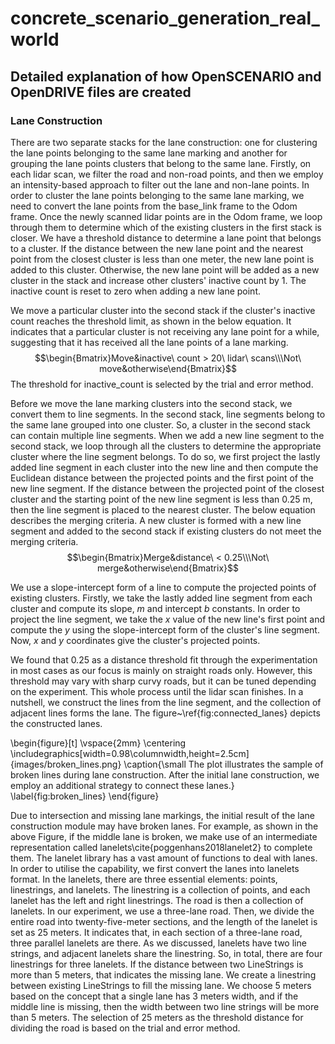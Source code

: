 # concrete_scenario_generation_real_world


## Detailed explanation of how OpenSCENARIO and OpenDRIVE files are created 
### Lane Construction

There are two separate stacks for the lane construction: one for clustering the lane points belonging to the same lane marking and another for grouping the lane points clusters that belong to the same lane. Firstly, on each lidar scan, we filter the road and non-road points, and then we employ an intensity-based approach to filter out the lane and non-lane points. In order to cluster the lane points belonging to the same lane marking, we need to convert the lane points from the base_link frame to the Odom frame. Once the newly scanned lidar points are in the Odom frame, we loop through them to determine which of the existing clusters in the first stack is closer. We have a threshold distance to determine a lane point that belongs to a cluster. If the distance between the new lane point and the nearest point from the closest cluster is less than one meter, the new lane point is added to this cluster. Otherwise, the new lane point will be added as a new cluster in the stack and increase other clusters' inactive count by 1. The inactive count is reset to zero when adding a new lane point.  

We move a particular cluster into the second stack if the cluster's inactive count reaches the threshold limit, as shown in the below equation. It indicates that a particular cluster is not receiving any lane point for a while, suggesting that it has received all the lane points of a lane marking.
$$\begin{Bmatrix}Move&inactive\ count > 20\ lidar\ scans\\\Not\ move&otherwise\end{Bmatrix}$$
The threshold for inactive\_count is selected by the trial and error method.

Before we move the lane marking clusters into the second stack, we convert them to line segments. In the second stack, line segments belong to the same lane grouped into one cluster. So, a cluster in the second stack can contain multiple line segments. When we add a new line segment to the second stack, we loop through all the clusters to determine the appropriate cluster where the line segment belongs. To do so, we first project the lastly added line segment in each cluster into the new line and then compute the Euclidean distance between the projected points and the first point of the new line segment. If the distance between the projected point of the closest cluster and the starting point of the new line segment is less than 0.25 m, then the line segment is placed to the nearest cluster. The below equation describes the merging criteria. A new cluster is formed with a new line segment and added to the second stack if existing clusters do not meet the merging criteria.
$$\begin{Bmatrix}Merge&distance\ < 0.25\\\Not\ merge&otherwise\end{Bmatrix}$$

We use a slope-intercept form of a line to compute the projected points of existing clusters. Firstly, we take the lastly added line segment from each cluster and compute its slope, $m$ and intercept $b$ constants. In order to project the line segment, we take the $x$ value of the new line's first point and compute the $y$ using the slope-intercept form of the cluster's line segment. Now, $x$ and $y$ coordinates give the cluster's projected points. 

We found that 0.25  as a distance threshold fit through the experimentation in most cases as our focus is mainly on straight roads only. However, this threshold may vary with sharp curvy roads, but it can be tuned depending on the experiment. This whole process until the lidar scan finishes. In a nutshell, we construct the lines from the line segment, and the collection of adjacent lines forms the lane. The figure~\ref{fig:connected_lanes} depicts the constructed lanes.

\begin{figure}[t]
\vspace{2mm}
\centering
\includegraphics[width=0.98\columnwidth,height=2.5cm]{images/broken_lines.png}
\caption{\small The plot illustrates the sample of broken lines during lane construction. After the initial lane construction, we employ an additional strategy to connect these lanes.}
\label{fig:broken_lines}
\end{figure}

Due to intersection and missing lane markings, the initial result of the lane construction module may have broken lanes. For example, as shown in the above Figure, if the middle lane is broken, we make use of an intermediate representation called lanelets\cite{poggenhans2018lanelet2} to complete them. The lanelet library has a vast amount of functions to deal with lanes. In order to utilise the capability, we first convert the lanes into lanelets format. In the lanelets, there are three essential elements: points, linestrings, and lanelets. The linestring is a collection of points, and each lanelet has the left and right linestrings. The road is then a collection of lanelets. In our experiment, we use a three-lane road. Then, we divide the entire road into twenty-five-meter sections, and the length of the lanelet is set as 25 meters. It indicates that, in each section of a three-lane road, three parallel lanelets are there. As we discussed, lanelets have two line strings, and adjacent lanelets share the linestring. So, in total, there are four linestrings for three lanelets. If the distance between two LineStrings is more than 5 meters, that indicates the missing lane. We create a linestring between existing LineStrings to fill the missing lane. We choose 5 meters based on the concept that a single lane has 3 meters width, and if the middle line is missing, then the width between two line strings will be more than 5 meters. The selection of 25 meters as the threshold distance for dividing the road is based on the trial and error method.
